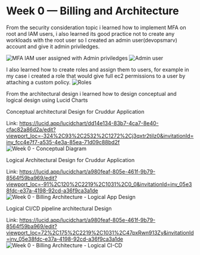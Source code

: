 # Week 0 — Billing and Architecture
From the security consideration topic i learned how to implement MFA on root and IAM users, i also learned its good practice not to create any workloads with the root user so I created an admin user(devopsmarv) account and give it admin priviledges.

![MFA](https://user-images.githubusercontent.com/60808086/219046309-5ff392b5-6ed5-4689-b6bb-985df5272487.png)
IAM user assigned with Admin priviledges
![Admin user](https://user-images.githubusercontent.com/60808086/219047559-a1bf7f94-3873-4308-968f-4c311caa9172.png)

I also learned how to create roles and assign them to users, for example in my case i created a role that would give full ec2 permissions to a user by attaching a custom policy.
![Roles](https://user-images.githubusercontent.com/60808086/219048624-917bb631-6b87-4ecd-b25f-67674caf7db8.png)

From the architectural design i learned how to design conceptual and logical design using Lucid Charts

Conceptual architectural Design for Cruddur Application

Link: https://lucid.app/lucidchart/dd14e134-83b7-4ca7-8e40-cfac82a86d2a/edit?viewport_loc=-324%2C93%2C2532%2C1272%2Cj3qxtr2tiIz0&invitationId=inv_fcc4e7f7-a535-4e3a-85ea-71d09c88bd2f
![Week 0 - Conceptual Diagram](https://user-images.githubusercontent.com/60808086/219034429-0d46bcf8-5512-4773-a2fd-9ce83d746dab.jpeg)

Logical Architectural Design for Cruddur Application

Link: https://lucid.app/lucidchart/a980feaf-805e-461f-9b79-8564f59ba969/edit?viewport_loc=-91%2C120%2C2219%2C1031%2C0_0&invitationId=inv_05e38fdc-e37a-4198-92cd-a36f9ca3a1de
![Week 0 - Billing   Architecture - Logical App Design](https://user-images.githubusercontent.com/60808086/219035595-1e389852-4d9a-46aa-a225-09607c17319c.jpeg)

Logical CI/CD pipeline architectural Design

Link: https://lucid.app/lucidchart/a980feaf-805e-461f-9b79-8564f59ba969/edit?viewport_loc=72%2C175%2C2219%2C1031%2C47pxRwn913Zy&invitationId=inv_05e38fdc-e37a-4198-92cd-a36f9ca3a1de
![Week 0 - Billing   Architecture - Logical CI-CD ](https://user-images.githubusercontent.com/60808086/219036383-4964c884-d2da-4b05-be55-2af433fdf85f.jpeg)
